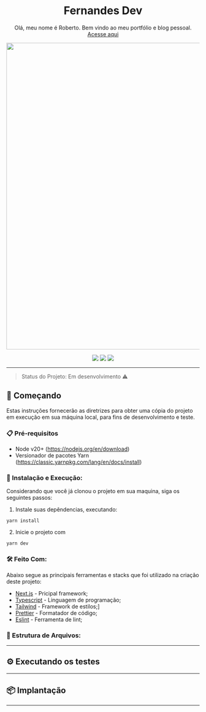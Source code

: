 <h1 align="center">Fernandes Dev</h1>
<p align="center">Olá, meu nome é Roberto. Bem vindo ao meu portfólio e blog pessoal. <a href="https://pokeclash.netlify.app/">Acesse aqui</a></p>
<p align="center">
  <img width=800 align="center" src="https://github.com/fernandes99/fernandes-dev/assets/49538386/2d5c47a3-4b3c-4fdb-8571-f7892411819e" />
</p>

<p align="center">
  <img src="https://img.shields.io/static/v1?label=linguagem&message=typescript&color=3178C6&style=for-the-badge&logo=typescript"/>
  <img src="https://img.shields.io/static/v1?label=framework&message=next.js&color=000000&style=for-the-badge&logo=next.js"/>
  <img src="https://img.shields.io/static/v1?label=style&message=tailwind&color=06B6D4&style=for-the-badge&logo=tailwindcss"/>
</p>

<hr />

> Status do Projeto: Em desenvolvimento :warning:

## 🚀 Começando
Estas instruções fornecerão as diretrizes para obter uma cópia do projeto em execução em sua máquina local, para fins de desenvolvimento e teste.

### 📋 Pré-requisitos
- Node v20+ (https://nodejs.org/en/download)
- Versionador de pacotes Yarn (https://classic.yarnpkg.com/lang/en/docs/install)


### 🔧 Instalação e Execução:
Considerando que você já clonou o projeto em sua maquina, siga os seguintes passos:
1. Instale suas depêndencias, executando:
```
yarn install
```

2. Inicie o projeto com
```
yarn dev
```


### 🛠️ Feito Com:
Abaixo segue as principais ferramentas e stacks que foi utilizado na criação deste projeto:
* [Next.js](https://nextjs.org/) - Pricipal framework;
* [Typescript](https://www.typescriptlang.org/) - Linguagem de programação;
* [Tailwind](https://tailwindcss.com/) - Framework de estilos;]
* [Prettier](https://prettier.io/) - Formatador de código;
* [Eslint](https://eslint.org/) - Ferramenta de lint;


### 📁 Estrutura de Arquivos:
---

## ⚙️ Executando os testes
---

## 📦 Implantação
---
